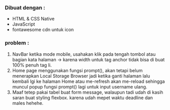 ### Dibuat dengan : 
- HTML & CSS Native
- JavaScript
- fontawesome cdn untuk icon

### problem :
1. NavBar ketika mode mobile, usahakan klik pada tengah tombol atau bagian kata halaman -> karena width untuk tag anchor tidak bisa di buat 100% penuh tag li.
2. Home page menggunakan fungsi prompt(), akan tetapi belum menerapkan Local Storage Browser jadi ketika ganti halaman lalu kembali lgi ke halaman Home atau me-refresh akan me-reload sehingga muncul popup fungsi prompt() lagi untuk input username ulang.
3. Maaf tetep pakai tabel buat form message, walaupun tadi udah di kasih saran buat styling flexbox. karena udah mepet waktu deadline dan males hehehe.

